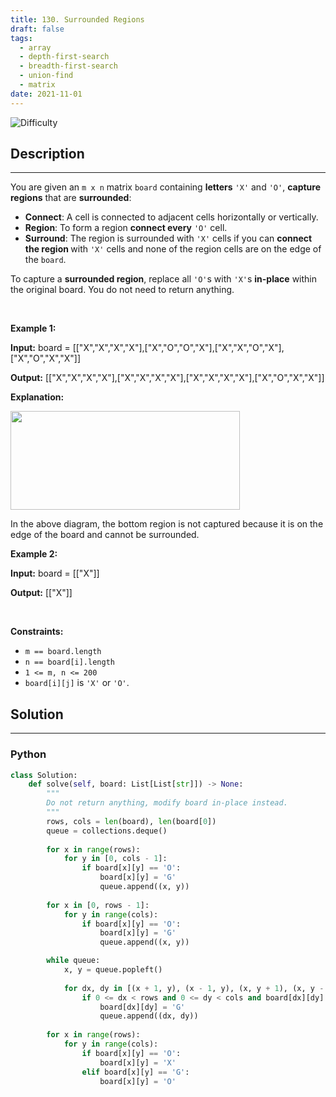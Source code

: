 ```yaml
---
title: 130. Surrounded Regions
draft: false
tags: 
  - array
  - depth-first-search
  - breadth-first-search
  - union-find
  - matrix
date: 2021-11-01
---
```


![Difficulty](https://img.shields.io/badge/Difficulty-Medium-blue.svg)

## Description

---
<p>You are given an <code>m x n</code> matrix <code>board</code> containing <strong>letters</strong> <code>&#39;X&#39;</code> and <code>&#39;O&#39;</code>, <strong>capture regions</strong> that are <strong>surrounded</strong>:</p>

<ul>
	<li><strong>Connect</strong>: A cell is connected to adjacent cells horizontally or vertically.</li>
	<li><strong>Region</strong>: To form a region <strong>connect every</strong> <code>&#39;O&#39;</code> cell.</li>
	<li><strong>Surround</strong>: The region is surrounded with <code>&#39;X&#39;</code> cells if you can <strong>connect the region </strong>with <code>&#39;X&#39;</code> cells and none of the region cells are on the edge of the <code>board</code>.</li>
</ul>

<p>To capture a <strong>surrounded region</strong>, replace all <code>&#39;O&#39;</code>s with <code>&#39;X&#39;</code>s <strong>in-place</strong> within the original board. You do not need to return anything.</p>

<p>&nbsp;</p>
<p><strong class="example">Example 1:</strong></p>

<div class="example-block">
<p><strong>Input:</strong> <span class="example-io">board = [[&quot;X&quot;,&quot;X&quot;,&quot;X&quot;,&quot;X&quot;],[&quot;X&quot;,&quot;O&quot;,&quot;O&quot;,&quot;X&quot;],[&quot;X&quot;,&quot;X&quot;,&quot;O&quot;,&quot;X&quot;],[&quot;X&quot;,&quot;O&quot;,&quot;X&quot;,&quot;X&quot;]]</span></p>

<p><strong>Output:</strong> <span class="example-io">[[&quot;X&quot;,&quot;X&quot;,&quot;X&quot;,&quot;X&quot;],[&quot;X&quot;,&quot;X&quot;,&quot;X&quot;,&quot;X&quot;],[&quot;X&quot;,&quot;X&quot;,&quot;X&quot;,&quot;X&quot;],[&quot;X&quot;,&quot;O&quot;,&quot;X&quot;,&quot;X&quot;]]</span></p>

<p><strong>Explanation:</strong></p>
<img alt="" src="https://assets.leetcode.com/uploads/2021/02/19/xogrid.jpg" style="width: 367px; height: 158px;" />
<p>In the above diagram, the bottom region is not captured because it is on the edge of the board and cannot be surrounded.</p>
</div>

<p><strong class="example">Example 2:</strong></p>

<div class="example-block">
<p><strong>Input:</strong> <span class="example-io">board = [[&quot;X&quot;]]</span></p>

<p><strong>Output:</strong> <span class="example-io">[[&quot;X&quot;]]</span></p>
</div>

<p>&nbsp;</p>
<p><strong>Constraints:</strong></p>

<ul>
	<li><code>m == board.length</code></li>
	<li><code>n == board[i].length</code></li>
	<li><code>1 &lt;= m, n &lt;= 200</code></li>
	<li><code>board[i][j]</code> is <code>&#39;X&#39;</code> or <code>&#39;O&#39;</code>.</li>
</ul>


## Solution

---
### Python
``` py title='surrounded-regions'
class Solution:
    def solve(self, board: List[List[str]]) -> None:
        """
        Do not return anything, modify board in-place instead.
        """
        rows, cols = len(board), len(board[0])
        queue = collections.deque()
        
        for x in range(rows):
            for y in [0, cols - 1]:
                if board[x][y] == 'O':
                    board[x][y] = 'G'
                    queue.append((x, y))
        
        for x in [0, rows - 1]:
            for y in range(cols):
                if board[x][y] == 'O':
                    board[x][y] = 'G'
                    queue.append((x, y))

        while queue:
            x, y = queue.popleft()
            
            for dx, dy in [(x + 1, y), (x - 1, y), (x, y + 1), (x, y - 1)]:
                if 0 <= dx < rows and 0 <= dy < cols and board[dx][dy] == 'O':
                    board[dx][dy] = 'G'
                    queue.append((dx, dy))
        
        for x in range(rows):
            for y in range(cols):
                if board[x][y] == 'O':
                    board[x][y] = 'X'
                elif board[x][y] == 'G':
                    board[x][y] = 'O'
            
        
        

```

